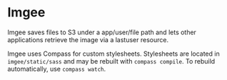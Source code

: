 Imgee
=====

Imgee saves files to S3 under a app/user/file path and lets other applications
retrieve the image via a lastuser resource.

Imgee uses Compass for custom stylesheets. Stylesheets are located
in `imgee/static/sass` and may be rebuilt with `compass compile`. To rebuild
automatically, use `compass watch`.

